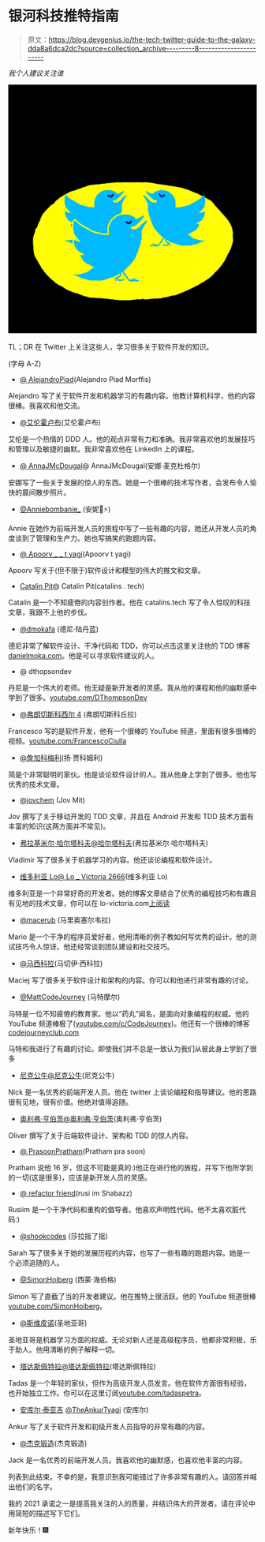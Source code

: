 # 银河科技推特指南

> 原文：<https://blog.devgenius.io/the-tech-twitter-guide-to-the-galaxy-dda8a6dca2dc?source=collection_archive---------8----------------------->

*我个人建议关注谁*

![](img/0b8109d4e2f5e4ec7a8c530e7e2d81de.png)

TL；DR 在 Twitter 上关注这些人，学习很多关于软件开发的知识。

(字母 A-Z)

*   [@ AlejandroPiad](https://twitter.com/AlejandroPiad)(Alejandro Piad Morffis)

Alejandro 写了关于软件开发和机器学习的有趣内容。他教计算机科学，他的内容很棒。我喜欢和他交流。

*   [@艾伦霍卢布](https://twitter.com/allenholub)(艾伦霍卢布)

艾伦是一个热情的 DDD 人。他的观点非常有力和准确。我非常喜欢他的发展技巧和管理以及敏捷的幽默。我非常喜欢他在 LinkedIn 上的课程。

*   [@ AnnaJMcDougal](https://twitter.com/AnnaJMcDougall)@ AnnaJMcDougal(安娜·麦克杜格尔)

安娜写了一些关于发展的惊人的东西。她是一个很棒的技术写作者，会发布令人愉快的晨间散步照片。

*   [@Anniebombanie_](https://twitter.com/anniebombanie_) (安妮🦄⚡)

Annie 在她作为前端开发人员的旅程中写了一些有趣的内容，她还从开发人员的角度谈到了管理和生产力。她也写搞笑的跑题内容。

*   [@ Apoorv _ _ t yagi](https://twitter.com/apoorv__tyagi)(Apoorv t yagi)

Apoorv 写关于(但不限于)软件设计和模型的伟大的推文和文章。

*   [Catalin Pit](https://medium.com/u/e345593e211e?source=post_page-----dda8a6dca2dc--------------------------------)@ Catalin Pit(catalins . tech)

Catalin 是一个不知疲倦的内容创作者。他在 catalins.tech 写了令人惊叹的科技文章，我跟不上他的步伐。

*   [@dmokafa](https://twitter.com/dmokafa) (德尼·陆丹蓝)

德尼非常了解软件设计、干净代码和 TDD，你可以点击这里关注他的 TDD 博客[danielmoka.com](http://danielmoka.com/)。他是可以寻求软件建议的人。

*   @ dthopsondev

丹尼是一个伟大的老师。他无疑是新开发者的灵感。我从他的课程和他的幽默感中学到了很多。[youtube.com/DThompsonDev](http://youtube.com/DThompsonDev)

*   [@弗朗切斯科西尔 4](https://twitter.com/FrancescoCiull4) (弗朗切斯科丘拉)

Francesco 写的是软件开发，他有一个很棒的 YouTube 频道，里面有很多很棒的视频。[youtube.com/FrancescoCiulla](http://youtube.com/FrancescoCiulla)

*   [@詹加科梅利](https://twitter.com/jangiacomelli)(扬·贾科姆利)

简是个非常聪明的家伙。他是谈论软件设计的人。我从他身上学到了很多。他也写优秀的技术文章。

*   [@jovchem](https://twitter.com/jovchem) (Jov Mit)

Jov 撰写了关于移动开发的 TDD 文章，并且在 Android 开发和 TDD 技术方面有丰富的知识(这两方面并不常见)。

*   [弗拉基米尔·哈尔塔科夫](https://medium.com/u/638619505646?source=post_page-----dda8a6dca2dc--------------------------------)[@哈尔塔科夫](https://twitter.com/haltakov)(弗拉基米尔·哈尔塔科夫)

Vladimir 写了很多关于机器学习的内容。他还谈论编程和软件设计。

*   [维多利亚 Lo](https://medium.com/u/eba8c8687b66?source=post_page-----dda8a6dca2dc--------------------------------)[@ Lo _ Victoria 2666](https://twitter.com/lo_victoria2666)(维多利亚 Lo)

维多利亚是一个非常好奇的开发者。她的博客文章结合了优秀的编程技巧和有趣且有见地的技术文章，你可以在 lo-victoria.com[上阅读](https://lo-victoria.com/)

*   [@macerub](https://twitter.com/macerub) (马里奥塞尔韦拉)

Mario 是一个干净的程序员爱好者，他用清晰的例子教如何写优秀的设计。他的测试技巧令人惊讶。他还经常谈到团队建设和社交技巧。

*   [@马西科拉](https://twitter.com/macsikora)(马切伊·西科拉)

Maciej 写了很多关于软件设计和架构的内容。你可以和他进行非常有趣的讨论。

*   [@MattCodeJourney](https://twitter.com/MattCodeJourney) (马特摩尔)

马特是一位不知疲倦的教育家。他以“药丸”闻名，是面向对象编程的权威。他的 YouTube 频道棒极了([youtube.com/c/CodeJourney](http://youtube.com/c/CodeJourney))。他还有一个很棒的博客[codejourneyclub.com](https://www.codejourneyclub.com/)

马特和我进行了有趣的讨论。即使我们并不总是一致认为我们从彼此身上学到了很多

*   [尼克公牛](https://medium.com/u/8a7494132f0d?source=post_page-----dda8a6dca2dc--------------------------------)[@尼克公牛](https://twitter.com/nickbulljs)(尼克公牛)

Nick 是一名优秀的前端开发人员。他在 twitter 上谈论编程和指导建议。他的思路很有见地，很有价值。他绝对值得追随。

*   [奥利弗·亨伯茨](https://medium.com/u/dfdd1ee89d3d?source=post_page-----dda8a6dca2dc--------------------------------)[@奥利弗·亨伯茨](https://twitter.com/oliverjumpertz)(奥利弗·亨伯茨)

Oliver 撰写了关于后端软件设计、架构和 TDD 的惊人内容。

*   [@ PrasoonPratham](https://twitter.com/PrasoonPratham)(Pratham pra soon)

Pratham 说他 16 岁，但这不可能是真的:)他正在进行他的旅程，并写下他所学到的一切(这是很多)，应该是新开发人员的灵感。

*   [@ refactor friend](https://twitter.com/refactorfiend)(rusi im Shabazz)

Rusiim 是一个干净代码和重构的倡导者。他喜欢声明性代码。他不太喜欢脏代码:)

*   [@shookcodes](https://twitter.com/shookcodes) (莎拉摇了摇)

Sarah 写了很多关于她的发展历程的内容，也写了一些有趣的跑题内容。她是一个必须追随的人。

*   [@SimonHoiberg](https://twitter.com/SimonHoiberg) (西蒙·海伯格)

Simon 写了直截了当的开发者建议。他在推特上很活跃。他的 YouTube 频道很棒[youtube.com/SimonHoiberg](http://youtube.com/SimonHoiberg)。

*   [@斯维皮诺](https://twitter.com/svpino)(圣地亚哥)

圣地亚哥是机器学习方面的权威。无论对新人还是高级程序员，他都非常积极，乐于助人。他用清晰的例子解释一切。

*   [塔达斯佩特拉](https://medium.com/u/eed0b14ac16?source=post_page-----dda8a6dca2dc--------------------------------)[@塔达斯佩特拉](https://twitter.com/tadaspetra)(塔达斯佩特拉)

Tadas 是一个年轻的家伙，但作为高级开发人员发言。他在软件方面很有经验，也开始独立工作。你可以在这里订阅[youtube.com/tadaspetra](https://www.youtube.com/tadaspetra)。

*   [安库尔·泰亚吉](https://medium.com/u/f80f00321ac?source=post_page-----dda8a6dca2dc--------------------------------) [@TheAnkurTyagi](https://twitter.com/TheAnkurTyagi) (安库尔)

Ankur 写了关于软件开发和初级开发人员指导的非常有趣的内容。

*   [@杰克锻造](https://twitter.com/TheJackForge)(杰克锻造)

Jack 是一名优秀的前端开发人员。我喜欢他的幽默感，也喜欢他丰富的内容。

列表到此结束。不幸的是，我意识到我可能错过了许多非常有趣的人。请回答并喊出他们的名字。

我的 2021 承诺之一是提高我关注的人的质量，并结识伟大的开发者。请在评论中用简短的描述写下它们。

新年快乐！🎆